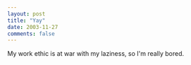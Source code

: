 ```yaml
---
layout: post
title: "Yay"
date: 2003-11-27
comments: false
---
```

My work ethic is at war with my laziness, so I'm really bored.
